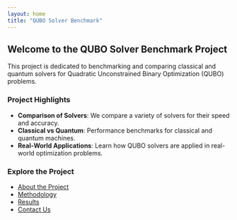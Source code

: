 ```yaml
---
layout: home
title: "QUBO Solver Benchmark"
---
```


## Welcome to the QUBO Solver Benchmark Project

This project is dedicated to benchmarking and comparing classical and quantum solvers for Quadratic Unconstrained Binary Optimization (QUBO) problems.

### Project Highlights
- **Comparison of Solvers**: We compare a variety of solvers for their speed and accuracy.
- **Classical vs Quantum**: Performance benchmarks for classical and quantum machines.
- **Real-World Applications**: Learn how QUBO solvers are applied in real-world optimization problems.

### Explore the Project
- [About the Project](about/)
- [Methodology](methodology/)
- [Results](results/)
- [Contact Us](contact/)

